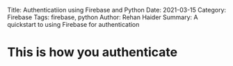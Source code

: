 Title: Authenticatiion using Firebase and Python
Date: 2021-03-15
Category: Firebase
Tags: firebase, python
Author: Rehan Haider
Summary: A quickstart to using Firebase for authentication

# This is how you authenticate